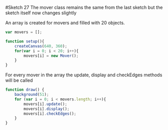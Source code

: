 #Sketch 27
The mover class remains the same from the last sketch but the sketch itself now changes slightly

An array is created for movers and filled with 20 objects.
```js
var movers = [];

function setup(){
    createCanvas(640, 360);
    for(var i = 0; i < 20; i++){
        movers[i] = new Mover();
    }
}
```

For every mover in the array the update, display and checkEdges methods will be called
```js
function draw() {
    background(51);
    for (var i = 0; i < movers.length; i++){
        movers[i].update();
        movers[i].display();
        movers[i].checkEdges();
    }
}
```